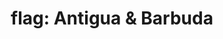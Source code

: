 ---
layout: flags
title: "flag: Antigua & Barbuda"
emoji: flag_antigua_and_barbuda
permalink: 🇦🇬.html
---